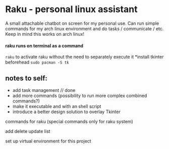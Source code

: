 # Raku - personal linux assistant
A small attachable chatbot on screen for my personal use. Can run simple commands for my arch linux environment and do tasks / communicate / etc. 
Keep in mind this works on arch linux! 

#### raku runs on terminal as a command 
`raku`  to activate raku without the need to separately execute it 
*install tkinter beforehead `sudo pacman -S tk`

## notes to self:
- add task management // done
- add more commands (possibility to run more complex combined commands?)
- make it executable and with an shell script 
- introduce a better design solution to overlay Tkinter

commands for raku (special commands only for raku system)

add 
delete
update
list

set up virtual environment for this project